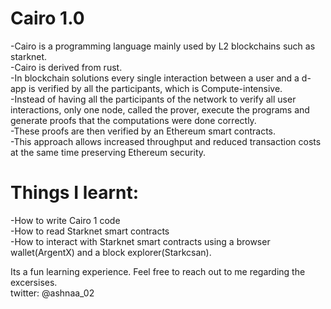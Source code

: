 # Cairo 1.0
-Cairo is a programming language mainly used by L2 blockchains such as starknet.  
-Cairo is derived from rust.  
-In blockchain solutions every single interaction between a user and a d-app is verified by all the participants, which is Compute-intensive.  
-Instead of having all the participants of the network to verify all user interactions, only one node, called the prover, execute the programs and generate proofs that the computations were done correctly.  
-These proofs are then verified by an Ethereum smart contracts.  
-This approach allows increased throughput and reduced transaction costs at the same time preserving Ethereum security.  

# Things I learnt:
-How to write Cairo 1 code  
-How to read Starknet smart contracts  
-How to interact with Starknet smart contracts using a browser wallet(ArgentX) and a block explorer(Starkcsan).  

Its a fun learning experience. Feel free to reach out to me regarding the excersises.  
twitter: @ashnaa_02
